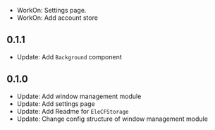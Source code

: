 
- WorkOn: Settings page.
- WorkOn: Add account store

## 0.1.1

- Update: Add `Background` component

## 0.1.0

- Update: Add window management module
- Update: Add settings page
- Update: Add Readme for `EleCFStorage`
- Update: Change config structure of window management module